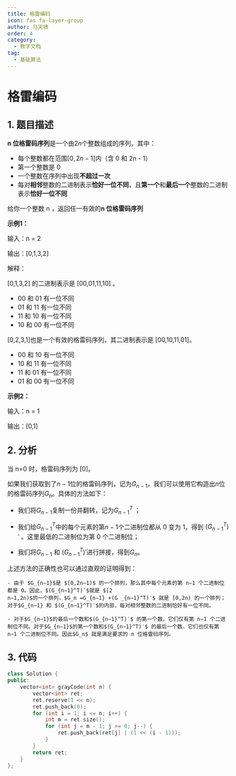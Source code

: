 ```yaml
---
title: 格雷编码
icon: fas fa-layer-group
author: 马天啸
order: 4
category:
  - 教学文档
tag:
  - 基础算法
---
```



# 格雷编码
## 1. 题目描述

**n 位格雷码序列**是一个由$2n$个整数组成的序列，其中：
- 每个整数都在范围$[0, 2n - 1]$内（含 0 和 2n - 1）
- 第一个整数是 0
- 一个整数在序列中出现**不超过一次**
- 每对**相邻**整数的二进制表示**恰好一位不同**，且**第一个**和**最后一个**整数的二进制表示**恰好一位不同**

给你一个整数 n ，返回任一有效的**n 位格雷码序列**

**示例1：**

输入：n = 2

输出：[0,1,3,2]

解释：

[0,1,3,2] 的二进制表示是 [00,01,11,10] 。
- 00 和 01 有一位不同
- 01 和 11 有一位不同
- 11 和 10 有一位不同
- 10 和 00 有一位不同
  
[0,2,3,1]也是一个有效的格雷码序列，其二进制表示是 [00,10,11,01]。
- 00 和 10 有一位不同
- 10 和 11 有一位不同
- 11 和 01 有一位不同
- 01 和 00 有一位不同

**示例2：**

输入：n = 1

输出：[0,1]

## 2. 分析

当 n=0 时，格雷码序列为 [0]。

如果我们获取到了$n−1$位的格雷码序列，记为$G_{n−1}$，我们可以使用它构造出$n$位的格雷码序列$G_n$。具体的方法如下：
- 我们将$G_{n−1}$复制一份并翻转，记为$G_{n−1}^T$ ；

- 我们给$G_{n−1}^T$中的每个元素的第$n−1$个二进制位都从 0 变为 1，得到 $(G_{n−1}^T)′$ 。这里最低的二进制位为第 0 个二进制位；

- 我们将$G_{n−1}$  和 $(G_{n−1}^T )′$进行拼接，得到$G_n$​。

上述方法的正确性也可以通过直观的证明得到：
```
- 由于 $G_{n−1}$是 $[0,2n−1)$ 的一个排列，那么其中每个元素的第 n−1 个二进制位都是 0。因此，$(G_{n−1}^T)′$就是 $[2 
n−1,2n)$的一个排列，$G_n​ =G_{n−1} +(G _{n−1}^T)′$ 就是 [0,2n) 的一个排列；对于$G_{n−1} 和 $(G_{n−1}^T)′$的内部，每对相邻整数的二进制恰好有一位不同。

- 对于$G_{n−1}$的最后一个数和$(G_{n−1}^T​)′$ 的第一个数，它们仅有第 n−1 个二进制位不同。对于$G_{n−1}$​的第一个数和$(G_{n−1}^T​)′$ 的最后一个数，它们也仅有第 n−1 个二进制位不同。因此$G_n$​ 就是满足要求的 n 位格雷码序列。
```

## 3. 代码

```C++
class Solution {
public:
    vector<int> grayCode(int n) {
        vector<int> ret;
        ret.reserve(1 << n);
        ret.push_back(0);
        for (int i = 1; i <= n; i++) {
            int m = ret.size();
            for (int j = m - 1; j >= 0; j--) {
                ret.push_back(ret[j] | (1 << (i - 1)));
            }
        }
        return ret;
    }
};
```